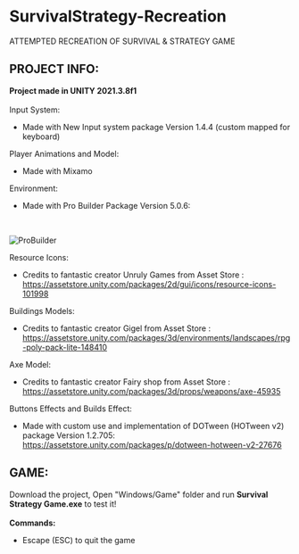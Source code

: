 # SurvivalStrategy-Recreation
ATTEMPTED RECREATION OF SURVIVAL & STRATEGY GAME
  
<h2>PROJECT INFO:</h2>

<b>Project made in UNITY 2021.3.8f1</b>
<br/><br>
Input System:
<br>
* Made with New Input system package Version 1.4.4 (custom mapped for keyboard)


Player Animations and Model: 
<br>
* Made with Mixamo 


Environment:
<br>
* Made with Pro Builder Package Version 5.0.6:
<br>

![ProBuilder](https://user-images.githubusercontent.com/75625646/226140420-d8cfa462-a649-4ebe-b246-743f3a836847.PNG)


Resource Icons: 
<br>
* Credits to fantastic creator Unruly Games from Asset Store : https://assetstore.unity.com/packages/2d/gui/icons/resource-icons-101998

Buildings Models: 
<br>
* Credits to fantastic creator Gigel from Asset Store : https://assetstore.unity.com/packages/3d/environments/landscapes/rpg-poly-pack-lite-148410

Axe Model: 
<br>
* Credits to fantastic creator Fairy shop from Asset Store : https://assetstore.unity.com/packages/3d/props/weapons/axe-45935

Buttons Effects and Builds Effect:
<br>
* Made with custom use and implementation of DOTween (HOTween v2) package Version 1.2.705: https://assetstore.unity.com/packages/p/dotween-hotween-v2-27676


<h2>GAME:</h2>
Download the project, Open "Windows/Game" folder and run <b>Survival Strategy Game.exe</b> to test it! 
<br><br>
<b>Commands: </b>

* Escape (ESC) to quit the game<br>
